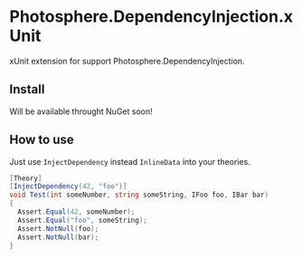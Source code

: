 # Photosphere.DependencyInjection.xUnit
xUnit extension for support Photosphere.DependencyInjection.

## Install
Will be available throught NuGet soon!

## How to use
Just use `InjectDependency` instead `InlineData` into your theories.
``` C#
[Theory]
[InjectDependency(42, "foo")]
void Test(int someNumber, string someString, IFoo foo, IBar bar)
{
  Assert.Equal(42, someNumber);
  Assert.Equal("foo", someString);
  Assert.NotNull(foo);
  Assert.NotNull(bar);
}

```
